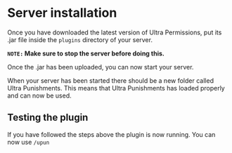 # Server installation
Once you have downloaded the latest version of Ultra Permissions, put its .jar file inside the `plugins` directory of your server.
<br>

**`NOTE:` Make sure to stop the server before doing this.**
<br>

Once the .jar has been uploaded, you can now start your server.
<br>

When your server has been started there should be a new folder called Ultra Punishments. This means that Ultra Punishments has loaded properly and can now be used.
<br>

## Testing the plugin
If you have followed the steps above the plugin is now running. You can now use `/upun`
